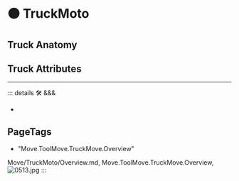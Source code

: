 
# 🟠 <move>TruckMoto</move>

## Truck Anatomy

## Truck Attributes

---

<!-- =================================================== -->
<!-- =================================================== -->
<!-- =================================================== -->
<!-- =================================================== -->
<!-- =================================================== -->
::: details 🛠 <dev>&&&</dev>

-

<h2>PageTags</h2>

- "Move.ToolMove.TruckMove.Overview"

Move/TruckMoto/Overview.md, <dev>Move.ToolMove.TruckMove.Overview</dev>, ![0513.jpg](/PaperPhoto/0513.jpg)
:::
